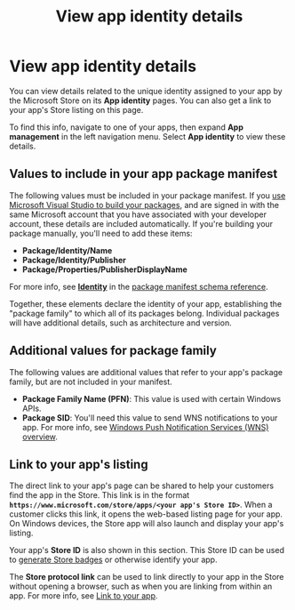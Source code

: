 ﻿---
Description: View details related to the unique identity assigned to your app by the Microsoft Store, and get a link to your app's Store listing.
title: View app identity details
ms.assetid: 86F05A79-EFBC-4705-9A71-3A056323AC65
ms.date: 10/02/2018
ms.topic: article
keywords: windows 10, uwp
ms.localizationpriority: medium
---
# View app identity details


You can view details related to the unique identity assigned to your app by the Microsoft Store on its **App identity** pages. You can also get a link to your app's Store listing on this page.

To find this info, navigate to one of your apps, then expand **App management** in the left navigation menu. Select **App identity** to view these details.


## Values to include in your app package manifest

The following values must be included in your package manifest. If you [use Microsoft Visual Studio to build your packages](../packaging/packaging-uwp-apps.md), and are signed in with the same Microsoft account that you have associated with your developer account, these details are included automatically. If you're building your package manually, you'll need to add these items:

-   **Package/Identity/Name**
-   **Package/Identity/Publisher**
-   **Package/Properties/PublisherDisplayName**

For more info, see [**Identity**](https://docs.microsoft.com/uwp/schemas/appxpackage/uapmanifestschema/element-identity) in the [package manifest schema reference](https://docs.microsoft.com/uwp/schemas/appxpackage/uapmanifestschema/schema-root).

Together, these elements declare the identity of your app, establishing the "package family" to which all of its packages belong. Individual packages will have additional details, such as architecture and version.


## Additional values for package family

The following values are additional values that refer to your app's package family, but are not included in your manifest.

-   **Package Family Name (PFN)**: This value is used with certain Windows APIs.
-   **Package SID**: You'll need this value to send WNS notifications to your app. For more info, see [Windows Push Notification Services (WNS) overview](../design/shell/tiles-and-notifications/windows-push-notification-services--wns--overview.md).


## Link to your app's listing

The direct link to your app's page can be shared to help your customers find the app in the Store. This link is in the format **`https://www.microsoft.com/store/apps/<your app's Store ID>`**. When a customer clicks this link, it opens the web-based listing page for your app. On Windows devices, the Store app will also launch and display your app's listing.

Your app's **Store ID** is also shown in this section. This Store ID can be used to [generate Store badges](https://go.microsoft.com/fwlink/p/?LinkId=534236) or otherwise identify your app.

The **Store protocol link** can be used to link directly to your app in the Store without opening a browser, such as when you are linking from within an app. For more info, see [Link to your app](link-to-your-app.md).



 

 




